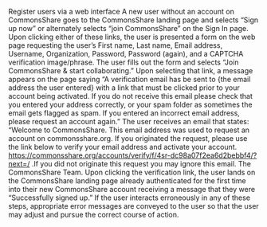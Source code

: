 Register users via a web interface
A new user without an account on CommonsShare goes to the CommonsShare landing page and selects “Sign up now” or alternately selects “join CommonsShare” on the Sign In page. Upon clicking either of these links, the user is presented a form on the web page requesting the user’s First name, Last name, Email address, Username, Organization, Password, Password (again), and a CAPTCHA verification image/phrase.  The user fills out the form and selects “Join CommonsShare & start collaborating.”  Upon selecting that link, a message appears on the page saying “A verification email has be sent to {the email address the user entered} with a link that must be clicked prior to your account being activated.  If you do not receive this email please check that you entered your address correctly, or your spam folder as sometimes the email gets flagged as spam.  If you entered an incorrect email address, please request an account again.” The user receives an email that states: “Welcome to CommonsShare. This email address was used to request an account on commonsshare.org. If you originated the request, please use the link below to verify your email address and activate your account.
https://commonsshare.org/accounts/verify/f/4sr-dc98a07f2ea6d2bebbf4/?next=/ .If you did not originate this request you may ignore this email. The CommonsShare Team.  Upon clicking the verification link, the user lands on the CommonsShare landing page already authenticated for the first time into their new CommonsShare account receiving a message that they were “Successfully signed up.”  If the user interacts erroneously in any of these steps, appropriate error messages are conveyed to the user so that the user may adjust and pursue the correct course of action.

